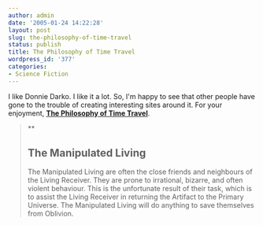 ```yaml
---
author: admin
date: '2005-01-24 14:22:28'
layout: post
slug: the-philosophy-of-time-travel
status: publish
title: The Philosophy of Time Travel
wordpress_id: '377'
categories:
- Science Fiction
---
```


I like Donnie Darko. I like it a lot. So, I'm happy to see that other
people have gone to the trouble of creating interesting sites around it.
For your enjoyment, **[The Philosophy of Time
Travel](http://www.tangent-universe.org/dump/time_travel.html)**.

> **
>
> ## The Manipulated Living
>
> The Manipulated Living are often the close friends and neighbours of
> the Living Receiver. They are prone to irrational, bizarre, and often
> violent behaviour. This is the unfortunate result of their task, which
> is to assist the Living Receiver in returning the Artifact to the
> Primary Universe. The Manipulated Living will do anything to save
> themselves from Oblivion.

